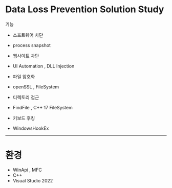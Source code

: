 # Data Loss Prevention Solution Study
 기능
* 소프트웨어 차단
- process snapshot
* 웹사이트 차단
- UI Automation , DLL Injection
* 파일 암호화
- openSSL , FileSystem
* 디렉토리 접근
- FindFile , C++ 17 FileSystem
* 키보드 후킹
- WindowsHookEx
---

# 환경
* WinApi , MFC
* C++
* Visual Studio 2022
